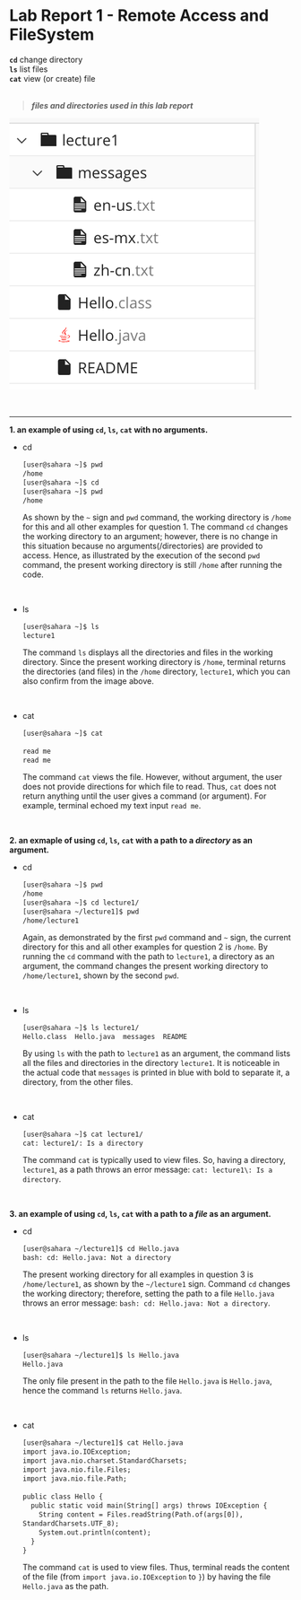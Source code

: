 # Lab Report 1 - Remote Access and FileSystem

**`cd`** change directory \
**`ls`** list files \
**`cat`** view (or create) file \
<br>
> ***files and directories used in this lab report***

![image](lecture1_display.png)

<br>

***


**1. an example of using `cd`, `ls`, `cat` with no arguments.**
* cd
  ```
  [user@sahara ~]$ pwd
  /home
  [user@sahara ~]$ cd
  [user@sahara ~]$ pwd
  /home
  ``` 
  As shown by the `~` sign and `pwd` command, the working directory is `/home` for this and all other examples for question 1. The command `cd` changes the working directory to an argument; however, there is no change in this situation because no arguments(/directories) are provided to access. Hence, as illustrated by the execution of the second `pwd` command, the present working directory is still `/home` after running the code.

<br>
  
* ls
  ```
  [user@sahara ~]$ ls
  lecture1
  ```
  The command `ls` displays all the directories and files in the working directory. Since the present working directory is `/home`, terminal returns the directories (and files) in the `/home` directory, `lecture1`, which you can also confirm from the image above.

<br>
  
* cat
  ```
  [user@sahara ~]$ cat
  
  read me
  read me
  ```
  The command `cat` views the file. However, without argument, the user does not provide directions for which file to read. Thus, `cat` does not return anything until the user gives a command (or argument). For example, terminal echoed my text input `read me`. 

  <br>

**2. an exmaple of using `cd`, `ls`, `cat` with a path to a *directory* as an argument.**
* cd
  ```
  [user@sahara ~]$ pwd
  /home
  [user@sahara ~]$ cd lecture1/
  [user@sahara ~/lecture1]$ pwd
  /home/lecture1
  ```
  Again, as demonstrated by the first `pwd` command and `~` sign, the current directory for this and all other examples for question 2 is `/home`. By running the `cd` command with the path to `lecture1`, a directory as an argument, the command changes the present working directory to `/home/lecture1`, shown by the second `pwd`. 

  <br>

* ls
  ```
  [user@sahara ~]$ ls lecture1/
  Hello.class  Hello.java  messages  README
  ```
  By using `ls` with the path to `lecture1` as an argument, the command lists all the files and directories in the directory `lecture1`. It is noticeable in the actual code that `messages` is printed in blue with bold to separate it, a directory, from the other files.
  
  <br> 
  
* cat
  ```
  [user@sahara ~]$ cat lecture1/
  cat: lecture1/: Is a directory
  ```
  The command `cat` is typically used to view files. So, having a directory, `lecture1`, as a path throws an error message: `cat: lecture1\: Is a directory`. 

  <br>
  
**3.  an example of using `cd`, `ls`, `cat` with a path to a *file* as an argument.**
* cd
  ```
  [user@sahara ~/lecture1]$ cd Hello.java
  bash: cd: Hello.java: Not a directory
  ```
  The present working directory for all examples in question 3 is `/home/lecture1`, as shown by the `~/lecture1` sign. Command `cd` changes the working directory; therefore, setting the path to a file `Hello.java` throws an error message: `bash: cd: Hello.java: Not a directory`. 

  <br>
  
* ls
  ```
  [user@sahara ~/lecture1]$ ls Hello.java
  Hello.java
  ```
  The only file present in the path to the file `Hello.java` is `Hello.java`, hence the command `ls` returns `Hello.java`.  

  <br>
  
* cat
  ```
  [user@sahara ~/lecture1]$ cat Hello.java
  import java.io.IOException;
  import java.nio.charset.StandardCharsets;
  import java.nio.file.Files;
  import java.nio.file.Path;

  public class Hello {
    public static void main(String[] args) throws IOException {
      String content = Files.readString(Path.of(args[0]), StandardCharsets.UTF_8);    
      System.out.println(content);
    }
  }
  ```
  The command `cat` is used to view files. Thus, terminal reads the content of the file (from `import java.io.IOException` to `}`)  by having the file `Hello.java` as the path.
